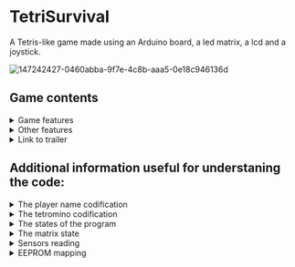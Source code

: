 # TetriSurvival

A Tetris-like game made using an Arduino board, a led matrix, a lcd and a joystick.


![147242427-0460abba-9f7e-4c8b-aaa5-0e18c946136d](https://user-images.githubusercontent.com/30511514/159129623-e78f2380-0e64-41e8-96e8-8a01dccbbd21.jpeg)





## Game contents
<details>
<summary>Game features</summary>
<br>
The purpose of the game is to accumulate as many points as you can while you survive as many levels as posible. Each level has a duration that you have to survive. If you lose a level you lose one heart. You lose the game if you have no hearts left.
This game has:
  
:heavy_check_mark: 3 difficulties
  
:heavy_check_mark: multiple levels, each harder than the last one
  
:heavy_check_mark: points gained by taking risks: you get more points for completing more lines at the same time.
</details>

<details>
<summary>Other features</summary>
<br>
Game has the following features, besides the gameplay:
  
:heavy_check_mark: input player name
  
:heavy_check_mark: save your score
  
:heavy_check_mark: brightness settings

:heavy_check_mark: inverting x and y axis

:heavy_check_mark: highscores saved in EEPROM

:heavy_check_mark: new players tips

:heavy_check_mark: credits
</details>

<details>
<summary>Link to trailer</summary>
<br>
https://www.youtube.com/watch?v=IfsCczCO6Gw&ab_channel=MarianDimofte
</details>


## Additional information useful for understaning the code:

<details>
<summary>The player name codification</summary>
<br>
I store the player name in an array of type byte. Each letter in the array can be translated into a char using the vector myAlphabet as follows:
myAlphabet[playerName[index]] = decoded letter (char). Everywhere I decode the name I must use the function "pgm_read_byte" because I stored the
myAlphabet array in progamabile memory using PROGMEM. For additional information see: https://www.arduino.cc/reference/en/language/variables/utilities/progmem/

  <a></a>
  
In addition in my coddification the "$" represents the tail of the name, (you can kinda say that strlen(playerName) = the position of the "$" but it isn't correct
because playerName is an array of bytes). I also use $ when the user adds/removes one letter. When you add another letter (at the end), by default it is 
set to be the void one ($) and you can change it after. Only the last letter can be set to be void by the user and if you do it and move your cursor from there,
the letter gets deleted (this is how the user shortens his name).
</details>

<details>
<summary>The tetromino codification</summary>
<br>
I will begin explaining all the codification by explaining how i stored the tetromino. I stored tetromino into a matrix of type bool, aka a array of
types of tetromino pieces. The tetromino piece has a "mini map" of 4 x 4 and on that "mini map" it takes some solid blocks. The map is then translated
row by row into an array and that array represents a tetromino piece in the array of types of tetromino pieces (aka the tetromino matrix).

  <a></a>
  
I will explain for the first piece:

  <a></a>
  
                                 0 degrees:         90 degrees:         etc.
                                 0  1  2  3         12  8  4  0
                                 4  5  6  7         13  9  5  1
                                 8  9 10 11         14 10  6  2
                                12 13 14 15         15 11  7  3

  <a></a>
  
Imagine in the above image that the numbers 2, 6, 10 and 14 are bold. Than the first piece (the 4 blocks long bar) will have that "mini map". In the array
that represents that bar only on thesee positions will be True value (meaning a solid block is there) and on the other positions will be False value
(empty space). You do this for every piece and this is how you get the array of arrays (aka the array of tetromino pieces).

  <a></a>
  
The image above helps me explain how I make the rotations and how from x and y and a rotation I get just one index.
Let's start with the 0 degrees rotation (so we can ignore it for now). I can translate a position given by x and y into an index (like in the above image)
so for example at x = 0 and y = 3 we have 8 = (y - 1) * tetrominoSize + x. So this is how I got the formula for that index. If we add the rotation into an account
than we have different formulas:
-    0 degrees: py * tetrominoSize + px
-   90 degrees: (tetrominoSize - 1) * tetrominoSize + py - (px * tetrominoSize)
-  180 degrees: tetrominoSize * tetrominoSize - 1 - (py * 4) - px
-  270 degrees: tetrominoSize - 1  - py + (px * tetrominoSize)

  <a></a>
  
So given a x, y and a rotation, and the tetromino vector we can say if at the x, y coordinates, on a certain piece that is rotated on 0, 90, 180 or 270 degrees if there is an empty block or a solid one

</details>

<details>
<summary>The states of the program</summary>
<br>
:small_blue_diamond: title screen - 0
  
:small_blue_diamond: main menu - 1
  
:small_blue_diamond: start game - 2 (the number is never used because when you click "start game" you get redirected to enter player name, so it would have been an useless transition)
  
    - enter player name - 20
  
    - select difficulty - 21
  
    - before playing - 22
  
    - in game - 23
  
    - "game over" screen - 24
  
    - "level passed" screen - 25
  
    - "-1 heart" screen - 26
  
    - "you achived a highscore do you want to save highscore?" screen - 27
  
:small_blue_diamond: settings - 3
  
    - lcd contrast - 30
  
    - lcd brightness - 31
  
    - matrix brightness control - 32
  
    - invert x axis - 33
  
    - invert y axis - 34
  
:small_blue_diamond: highscores - 4
  
:small_blue_diamond: credits - 5
  
:small_blue_diamond: help - 6
  
:small_blue_diamond: back to title - 7
</details>

<details>
<summary>The matrix state</summary>
<br>
The matrix has 3 states: in game (0), filling(1), emptying(2). When in game the matrix shows the map and the current piece. When in filling the display the matrix
turns on the current position and advances to the next one. If the current position was the last one, we set the matrix filled variable to True. The same goes for
when emptying the display.
</details>

<details>
<summary>Sensors reading</summary>
<br>
The sensor are being read once at a certain interval. For the button we create a token when we detect a new press of the button (if a token was not created in the
past 0.1 seconds) and after that, depends of the state if that token gets used, otherwise at the next reading it gets destroyed.
  
  <a></a>
  
For the joystick the principle is allmost the same, the only difference is that the token only gets destroyed after it was used ("newLeft = newRight = newDown = newUp = 0").
</details>

<details>
<summary>EEPROM mapping</summary>
<br>
:small_blue_diamond:     address - byte number | stored data
  
  <a></a>
  
:small_blue_diamond:    00 -> 03 | biggest highscore (unsigned long = 4 bytes)
  
:small_blue_diamond:    04 -> 07 | second  highscore (-||-)
  
:small_blue_diamond:    08 -> 11 | last highscore (-||-)
  
:small_blue_diamond:    12 -> 35 | biggest highscore name (char[24] = 24 bytes)
  
:small_blue_diamond:    36 -> 59 | second highscore name (-||-)
  
:small_blue_diamond:    60 -> 83 | last highscore (-||-)
  
:small_blue_diamond:    84 -> 84 | lcd contrast (1 byte)
  
:small_blue_diamond:    85 -> 85 | lcd brightness (-||-)
  
:small_blue_diamond:    86 -> 86 | matrix brightness (-||-)
</details>
